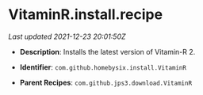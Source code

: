 # VitaminR.install.recipe

_Last updated 2021-12-23 20:01:50Z_

- **Description**: Installs the latest version of Vitamin-R 2.

- **Identifier**: `com.github.homebysix.install.VitaminR`

- **Parent Recipes**: `com.github.jps3.download.VitaminR`

